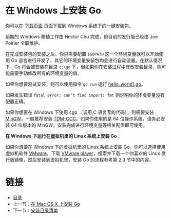 # 在 Windows 上安装 Go

你可以在 [下载页面](http://golang.org/dl/) 页面下载到 Windows 系统下的一键安装包。

前期的 Windows 移植工作由 Hector Chu 完成，但目前的发行版已经由 Joe Poirier 全职维护。

在完成安装包的安装之后，你只需要配置 `$GOPATH` 这一个环境变量就可以开始使用 Go 语言进行开发了，其它的环境变量安装包均会进行自动设置。在默认情况下，Go 将会被安装在目录 `c:\go` 下，但如果你在安装过程中修改安装目录，则可能需要手动修改所有的环境变量的值。

如果你想要测试安装，则可以使用指令 `go run` 运行 [hello_world1.go](examples/chapter_2/hello_world1.go)。

如果发生错误 `fatal error: can’t find import: fmt` 则说明你的环境变量没有配置正确。

如果你想要在 Windows 下使用 cgo （调用 C 语言写的代码），则需要安装 [MinGW](http://sourceforge.net/projects/mingw/files/Automated%20MinGW%20Installer/)，一般推荐安装 [TDM-GCC](http://tdm-gcc.tdragon.net/)。如果你使用的是 64 位操作系统，请务必安装 64 位版本的 MinGW。安装完成进行环境变量等相关配置即可使用。

**在 Windows 下运行在虚拟机里的 Linux 系统上安装 Go**：

如果你想要在 Windows 下的虚拟机里的 Linux 系统上安装 Go，你可以选择使用虚拟机软件 [VMware](http://www.vmware.com)，下载 [VMware player](http://www.vmware.com/products/player/)，搜索并下载一个你喜欢的 Linux 发行版镜像，然后安装到虚拟机里，安装 Go 的流程参考第 2.3 节中的内容。

# 链接

- [目录](directory.md)
- 上一节：[在 Mac OS X 上安装 Go](02.4.md)
- 下一节：[安装目录清单](02.6.md)